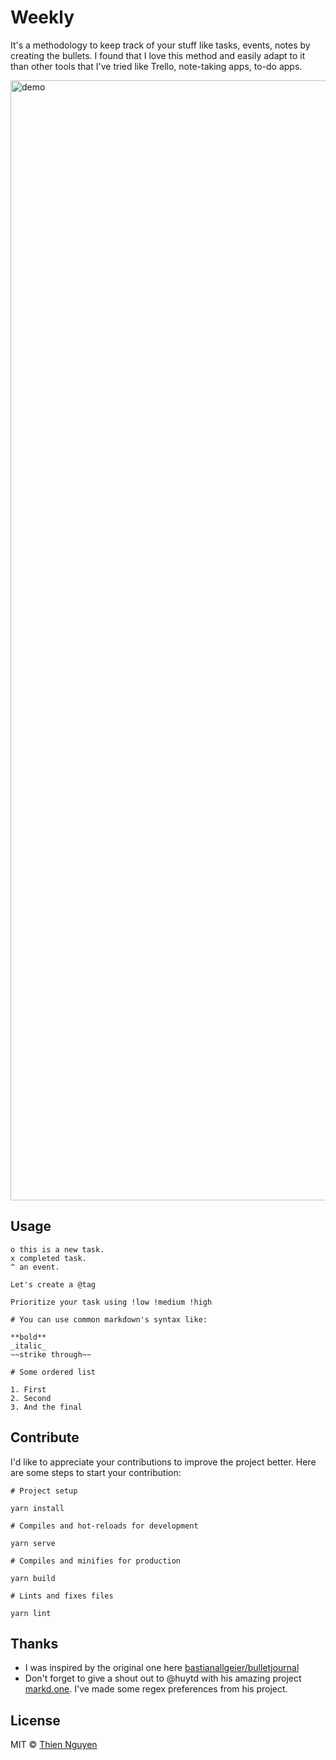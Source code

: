 # Weekly

It's a methodology to keep track of your stuff like tasks, events, notes by creating the bullets. I found that I love
this method and easily adapt to it than other tools that I've tried like Trello, note-taking apps, to-do apps.

<img width="1792" alt="demo" src="https://user-images.githubusercontent.com/72242664/189843980-8513c57b-5257-41f5-b636-52eb695d90c6.jpg">

## Usage

```
o this is a new task.
x completed task.
^ an event.

Let's create a @tag

Prioritize your task using !low !medium !high

# You can use common markdown's syntax like:

**bold**
_italic_
~~strike through~~

# Some ordered list

1. First
2. Second
3. And the final
```

## Contribute

I'd like to appreciate your contributions to improve the project better. Here are some steps to start your contribution:

```
# Project setup

yarn install

# Compiles and hot-reloads for development

yarn serve

# Compiles and minifies for production

yarn build

# Lints and fixes files

yarn lint
```

## Thanks

- I was inspired by the original one here
  [bastianallgeier/bulletjournal](https://github.com/bastianallgeier/bulletjournal)
- Don't forget to give a shout out to @huytd with his amazing project [markd.one](https://github.com/huytd/markd.one).
  I've made some regex preferences from his project.

## License

MIT © [Thien Nguyen](https://thien.dev)
